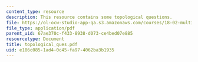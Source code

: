 ```yaml
---
content_type: resource
description: This resource contains some topological questions.
file: https://ol-ocw-studio-app-qa.s3.amazonaws.com/courses/18-02-multivariable-calculus-spring-2006/e186c0851ad40c45fa974062ba3b1935_topological_ques.pdf
file_type: application/pdf
parent_uid: 67ae370c-f433-8938-d073-ce4bed07e885
resourcetype: Document
title: topological_ques.pdf
uid: e186c085-1ad4-0c45-fa97-4062ba3b1935
---
```

